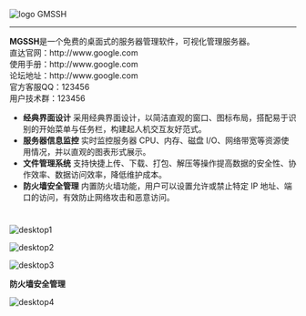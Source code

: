 ![logo](https://github.com/user-attachments/assets/cd03670b-c2ae-43ab-90a7-5bf56a75f62f)
GMSSH

<hr />
<b>MGSSH</b>是一个免费的桌面式的服务器管理软件，可视化管理服务器。<br>
直达官网：http://www.google.com<br>
使用手册：http://www.google.com<br>
论坛地址：http://www.google.com<br>
官方客服QQ：123456<br>
用户技术群：123456<br>
<ul>
<li> <b>经典界面设计</b> 
采用经典界面设计，以简洁直观的窗口、图标布局，搭配易于识别的开始菜单与任务栏，构建起人机交互友好范式。</li>
<li><b>服务器信息监控</b> 
实时监控服务器 CPU、内存、磁盘 I/O、网络带宽等资源使用情况，并以直观的图表形式展示。</li>
<li><b>文件管理系统</b> 
支持快捷上传、下载、打包、解压等操作提高数据的安全性、协作效率、数据访问效率，降低维护成本。</li>
<li><b>防火墙安全管理</b> 
内置防火墙功能，用户可以设置允许或禁止特定 IP 地址、端口的访问，有效防止网络攻击和恶意访问。</li>
</ul>


#  
![desktop1](https://github.com/user-attachments/assets/a76fbc09-b795-4220-8e02-c4b0deccb132)


![desktop2](https://github.com/user-attachments/assets/103424ad-0c13-4599-b042-8fecbb6cb76e)



![desktop3](https://github.com/user-attachments/assets/7412835d-b5b4-4a82-a5d3-03b822e4113e)


**防火墙安全管理** <br>

![desktop4](https://github.com/user-attachments/assets/c65bbb6d-de9b-4ccd-aadf-dd09d2432a68)

